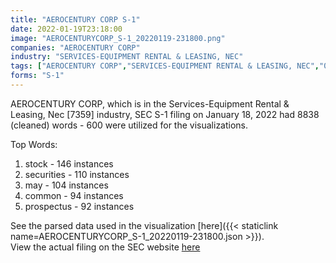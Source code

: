 ```yaml
---
title: "AEROCENTURY CORP S-1"
date: 2022-01-19T23:18:00
image: "AEROCENTURYCORP_S-1_20220119-231800.png"
companies: "AEROCENTURY CORP"
industry: "SERVICES-EQUIPMENT RENTAL & LEASING, NEC"
tags: ["AEROCENTURY CORP","SERVICES-EQUIPMENT RENTAL & LEASING, NEC","01-18-2022","S-1"]
forms: "S-1"
---
```

AEROCENTURY CORP, which is in the Services-Equipment Rental & Leasing, Nec [7359] industry, SEC S-1 filing on January 18, 2022 had 8838 (cleaned) words - 600 were utilized for the visualizations.

Top Words:
1. stock - 146 instances
2. securities - 110 instances
3. may - 104 instances
4. common - 94 instances
5. prospectus - 92 instances


See the parsed data used in the visualization [here]({{< staticlink name=AEROCENTURYCORP_S-1_20220119-231800.json >}}).  
View the actual filing on the SEC website [here](https://www.sec.gov/Archives/edgar/data/1036848/0001213900-22-002413.txt)